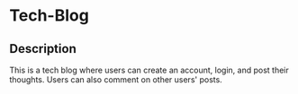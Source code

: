 # Tech-Blog

## Description
This is a tech blog where users can create an account, login, and post their thoughts. Users can also comment on other users' posts.